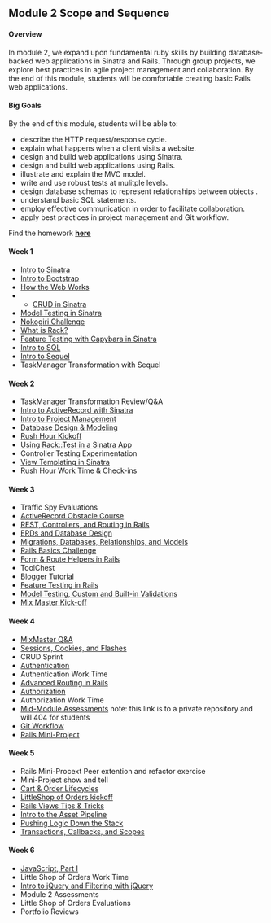 ## Module 2 Scope and Sequence

#### Overview

In module 2, we expand upon fundamental ruby skills by building database-backed web applications in Sinatra and Rails. Through group projects, we explore best practices in agile project management and collaboration. By the end of this module, students will be comfortable creating basic Rails web applications. 

#### Big Goals

By the end of this module, students will be able to:

* describe the HTTP request/response cycle.
* explain what happens when a client visits a website.
* design and build web applications using Sinatra.
* design and build web applications using Rails.
* illustrate and explain the MVC model.
* write and use robust tests at mulitple levels.
* design database schemas to represent relationships between objects .
* understand basic SQL statements.
* employ effective communication in order to facilitate collaboration.
* apply best practices in project management and Git workflow.

Find the homework [__here__](https://github.com/turingschool/turing-homework)

#### Week 1

* [Intro to Sinatra](https://github.com/turingschool/lesson_plans/blob/master/ruby_02-web_applications_with_ruby/introduction_to_sinatra.markdown)
* [Intro to Bootstrap](https://github.com/turingschool/lesson_plans/blob/master/ruby_02-web_applications_with_ruby/introduction_to_bootstrap.markdown)
* [How the Web Works](https://github.com/turingschool/lesson_plans/blob/master/ruby_02-web_applications_with_ruby/how_the_web_works.markdown)
* * [CRUD in Sinatra](https://github.com/turingschool/lesson_plans/blob/master/ruby_02-web_applications_with_ruby/crud_sinatra.markdown)
* [Model Testing in Sinatra](https://github.com/turingschool/lesson_plans/blob/master/ruby_02-web_applications_with_ruby/model_testing_in_sinatra.markdown)
* [Nokogiri Challenge](https://github.com/turingschool/challenges/blob/master/parsing_html.markdown)
* [What is Rack?](https://github.com/turingschool/lesson_plans/blob/master/ruby_02-web_applications_with_ruby/what_is_rack.markdown)
* [Feature Testing with Capybara in Sinatra](https://github.com/turingschool/lesson_plans/blob/master/ruby_02-web_applications_with_ruby/feature_testing_in_sinatra_with_capybara.markdown)
* [Intro to SQL](https://github.com/turingschool/lesson_plans/blob/master/ruby_02-web_applications_with_ruby/introduction_to_sql.markdown)
* [Intro to Sequel](https://github.com/turingschool/lesson_plans/blob/master/ruby_02-web_applications_with_ruby/introduction_to_sequel.markdown)
* TaskManager Transformation with Sequel

#### Week 2

* TaskManager Transformation Review/Q&A
* [Intro to ActiveRecord with Sinatra](https://github.com/turingschool/lesson_plans/blob/master/ruby_02-web_applications_with_ruby/intro_to_active_record_in_sinatra.markdown)
* [Intro to Project Management](https://github.com/turingschool/lesson_plans/blob/master/ruby_02-web_applications_with_ruby/intro_to_project_management.markdown)
* [Database Design & Modeling](https://github.com/turingschool/lesson_plans/blob/master/ruby_02-web_applications_with_ruby/database_design_modeling.markdown)
* [Rush Hour Kickoff](https://github.com/turingschool/curriculum/blob/master/source/projects/rush_hour.md)
* [Using Rack::Test in a Sinatra App](https://github.com/turingschool/lesson_plans/blob/master/ruby_02-web_applications_with_ruby/rack_test_in_sinatra.markdown)
* Controller Testing Experimentation
* [View Templating in Sinatra](https://github.com/turingschool/lesson_plans/blob/master/ruby_02-web_applications_with_ruby/view_templating.markdown)
* Rush Hour Work Time & Check-ins

#### Week 3

* Traffic Spy Evaluations
* [ActiveRecord Obstacle Course](https://github.com/turingschool/lesson_plans/blob/master/ruby_02-web_applications_with_ruby/active_record_obstacle_course.markdown)
* [REST, Controllers, and Routing in Rails](https://github.com/turingschool/lesson_plans/blob/master/ruby_02-web_applications_with_ruby/rest_routing_and_controllers_in_rails.markdown)
*  [ERDs and Database Design](https://github.com/turingschool/lesson_plans/blob/master/ruby_02-web_applications_with_ruby/entity-relationship-diagramming.md)
* [Migrations, Databases, Relationships, and Models](https://github.com/turingschool/lesson_plans/blob/master/ruby_02-web_applications_with_ruby/models_databases_relationships.markdown)
* [Rails Basics Challenge](https://github.com/turingschool/challenges/blob/master/models_databases_relationships_routes_controllers_oh_my.markdown)
* [Form & Route Helpers in Rails](https://github.com/turingschool/lesson_plans/blob/master/ruby_02-web_applications_with_ruby/forms_and_route_helpers_in_rails.markdown)
* ToolChest
* [Blogger Tutorial](http://tutorials.jumpstartlab.com/projects/blogger.html)
* [Feature Testing in Rails](https://github.com/turingschool/lesson_plans/blob/master/ruby_02-web_applications_with_ruby/feature_testing_rails_applications_with_minitest_or_rspec.md)
* [Model Testing, Custom and Built-in Validations](https://github.com/turingschool/lesson_plans/blob/master/ruby_02-web_applications_with_ruby/model_testing_in_rails.markdown)
* [Mix Master Kick-off](https://github.com/turingschool/lesson_plans/tree/master/ruby_02-web_applications_with_ruby/mix_master)

#### Week 4

* [MixMaster Q&A](https://github.com/turingschool/lesson_plans/tree/master/ruby_02-web_applications_with_ruby/mix_master)
* [Sessions, Cookies, and Flashes](https://github.com/turingschool/lesson_plans/blob/master/ruby_02-web_applications_with_ruby/sessions_cookies_and_flashes.markdown)
* CRUD Sprint
* [Authentication](https://github.com/turingschool/lesson_plans/blob/master/ruby_02-web_applications_with_ruby/authentication.markdown)
* Authentication Work Time
* [Advanced Routing in Rails](https://github.com/turingschool/lesson_plans/blob/master/ruby_02-web_applications_with_ruby/routing_in_rails.markdown)
* [Authorization](https://github.com/turingschool/lesson_plans/blob/master/ruby_02-web_applications_with_ruby/authorization.markdown)
* Authorization Work Time
* [Mid-Module Assessments](https://github.com/turingschool/assessment_challenges/blob/master/module_2_diagnostic.markdown) note: this link is to a private repository and will 404 for students
* [Git Workflow](https://github.com/turingschool/lesson_plans/blob/master/ruby_02-web_applications_with_ruby/revisiting-git-workflows-module-2.markdown)
* [Rails Mini-Project](https://github.com/turingschool/challenges/blob/master/rails-mini-project.markdown)

#### Week 5

* Rails Mini-Procext Peer extention and refactor exercise
* Mini-Project show and tell
* [Cart & Order Lifecycles](https://github.com/turingschool/lesson_plans/blob/master/ruby_02-web_applications_with_ruby/cart_implementation.markdown)
* [LittleShop of Orders kickoff](https://github.com/turingschool/curriculum/blob/master/source/projects/little_shop.markdown)
* [Rails Views Tips & Tricks](https://github.com/turingschool/lesson_plans/blob/master/ruby_02-web_applications_with_ruby/rails_views_tips_and_techniques.markdown)
* [Intro to the Asset Pipeline](https://github.com/turingschool/lesson_plans/blob/master/ruby_02-web_applications_with_ruby/intro_to_the_asset_pipeline.markdown)
* [Pushing Logic Down the Stack](http://tutorials.jumpstartlab.com/topics/architecture/pushing_logic_down_the_stack.html)
* [Transactions, Callbacks, and Scopes](https://github.com/turingschool/lesson_plans/blob/master/ruby_02-web_applications_with_ruby/scopes_callbacks_class_methods.markdown)

#### Week 6

* [JavaScript, Part I](https://github.com/turingschool/lesson_plans/blob/master/ruby_02-web_applications_with_ruby/introduction_to_javascript.markdown)
* Little Shop of Orders Work Time
* [Intro to jQuery and Filtering with jQuery](https://github.com/turingschool/lesson_plans/blob/master/ruby_02-web_applications_with_ruby/introduction_to_jquery.markdown)
* Module 2 Assessments
* Little Shop of Orders Evaluations
* Portfolio Reviews
